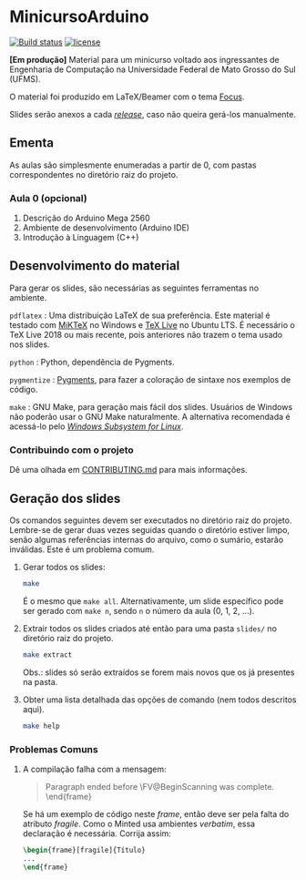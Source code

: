 # MinicursoArduino

[![Build status][gh-build-badge]][gh-actions]
[![license][license-shield]][license-url]

[gh-build-badge]: https://github.com/guilhermgonzaga/MinicursoArduino/workflows/Build%20Slides/badge.svg
[gh-actions]:     https://github.com/guilhermgonzaga/MinicursoArduino/actions
[license-shield]: https://img.shields.io/github/license/guilhermgonzaga/MinicursoArduino?logo=latex
[license-url]:    https://choosealicense.com/licenses/cc0-1.0/


**[Em produção]** Material para um minicurso voltado aos ingressantes de Engenharia de Computação na Universidade Federal de Mato Grosso do Sul (UFMS).

O material foi produzido em LaTeX/Beamer com o tema [Focus](https://github.com/elauksap/focus-beamertheme).

Slides serão anexos a cada [*release*](https://github.com/guilhermgonzaga/MinicursoArduino/releases), caso não queira gerá-los manualmente.


## Ementa

As aulas são simplesmente enumeradas a partir de 0, com pastas correspondentes no diretório raiz do projeto.

### Aula 0 (opcional)

1. Descrição do Arduino Mega 2560
1. Ambiente de desenvolvimento (Arduino IDE)
1. Introdução à Linguagem (C++)


## Desenvolvimento do material

Para gerar os slides, são necessárias as seguintes ferramentas no ambiente.

`pdflatex`
: Uma distribuição LaTeX de sua preferência. Este material é testado com [MiKTeX](https://miktex.org/) no Windows e [TeX Live](https://www.tug.org/texlive/) no Ubuntu LTS. É necessário o TeX Live 2018 ou mais recente, pois anteriores não trazem o tema usado nos slides.

`python`
: Python, dependência de Pygments.

`pygmentize`
: [Pygments](https://pygments.org/), para fazer a coloração de sintaxe nos exemplos de código.

`make`
: GNU Make, para geração mais fácil dos slides. Usuários de Windows não poderão usar o GNU Make naturalmente. A alternativa recomendada é acessá-lo pelo [*Windows Subsystem for Linux*](https://docs.microsoft.com/pt-br/windows/wsl/install-win10).

### Contribuindo com o projeto

Dê uma olhada em [CONTRIBUTING.md](./CONTRIBUTING.md) para mais informações.


## Geração dos slides

Os comandos seguintes devem ser executados no diretório raiz do projeto. Lembre-se de gerar duas vezes seguidas quando o diretório estiver limpo, senão algumas referências internas do arquivo, como o sumário, estarão inválidas. Este é um problema comum.

1. Gerar todos os slides:

	```sh
	make
	```

	É o mesmo que `make all`. Alternativamente, um slide específico pode ser gerado com `make n`, sendo `n` o número da aula (0, 1, 2, ...).

1. Extrair todos os slides criados até então para uma pasta `slides/` no diretório raiz do projeto.

	```sh
	make extract
	```

	Obs.: slides só serão extraídos se forem mais novos que os já presentes na pasta.

1. Obter uma lista detalhada das opções de comando (nem todos descritos aqui).

	```sh
	make help
	```

### Problemas Comuns

1. A compilação falha com a mensagem:

	> Paragraph ended before \FV@BeginScanning was complete. \end{frame}

	Se há um exemplo de código neste *frame*, então deve ser pela falta do atributo *fragile*. Como o Minted usa ambientes *verbatim*, essa declaração é necessária. Corrija assim:

	```latex
	\begin{frame}[fragile]{Título}
	...
	\end{frame}
	```
